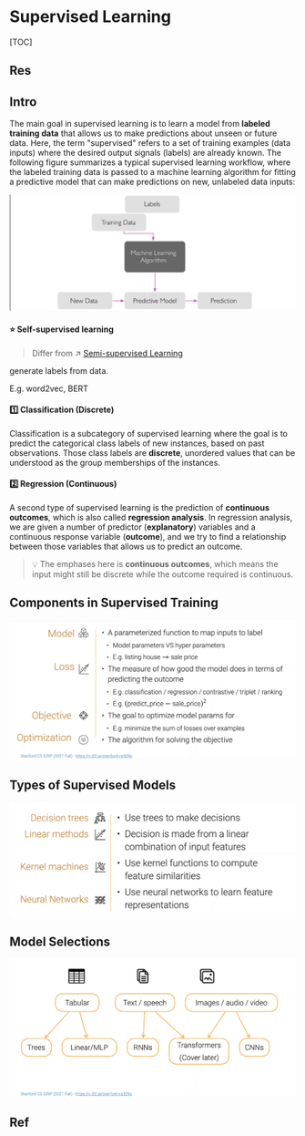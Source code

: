 #  Supervised Learning

[TOC]



## Res



## Intro
The main goal in supervised learning is to learn a model from **labeled training data** that allows us to make predictions about unseen or future data. Here, the term "supervised" refers to a set of training examples (data inputs) where the desired output signals (labels) are already known. The following figure summarizes a typical supervised learning workflow, where the labeled training data is passed to a machine learning algorithm for fitting a predictive model that can make predictions on new, unlabeled data inputs:

![Screenshot 2023-01-28 at 12.27.24 PM](../../../../../../Assets/Pics/Screenshot%202023-01-28%20at%2012.27.24%20PM.png)


#### ⭐️ Self-supervised learning
> Differ from ↗ [Semi-supervised Learning](../Semi-supervised%20Learning/Semi-supervised%20Learning.md)

generate labels from data.

E.g. word2vec, BERT


#### 1️⃣ Classification (Discrete)
Classification is a subcategory of supervised learning where the goal is to predict the categorical class labels of new instances, based on past observations. Those class labels are **discrete**, unordered values that can be understood as the group memberships of the instances. 


#### 2️⃣ Regression (Continuous)
A second type of supervised learning is the prediction of **continuous outcomes**, which is also called **regression analysis**. In regression analysis, we are given a number of predictor (**explanatory**) variables and a continuous response variable (**outcome**), and we try to find a relationship between those variables that allows us to predict an outcome.

> 💡 The emphases here is **continuous outcomes**, which means the input might still be discrete while the outcome required is continuous. 



## Components in Supervised Training
![Screenshot 2023-01-28 at 8.34.46 PM](../../../../../../Assets/Pics/Screenshot%202023-01-28%20at%208.34.46%20PM.png)



## Types of Supervised Models
![Screenshot 2023-01-28 at 8.34.05 PM](../../../../../../Assets/Pics/Screenshot%202023-01-28%20at%208.34.05%20PM.png)



## Model Selections
![Screenshot 2023-01-29 at 12.51.59 AM](../../../../../../Assets/Pics/Screenshot%202023-01-29%20at%2012.51.59%20AM.png)



## Ref

